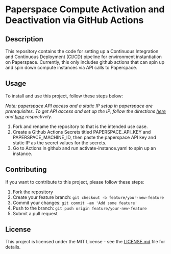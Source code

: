 # Paperspace Compute Activation and Deactivation via GitHub Actions

## Description

This repository contains the code for setting up a Continuous Integration and Continuous Deployment (CI/CD) pipeline for environment instantiation on Paperspace. Currently, this only includes github actions that can spin up and spin down compute instances via API calls to Paperspace.

## Usage

To install and use this project, follow these steps below:

*Note: paperspace API access and a static IP setup in paperspace are prerequisites. To get API access and set up the IP, follow the directions [here](https://docs.paperspace.com/core/quick-start/) and [here](https://docs.paperspace.com/core/networking/public-ips/#how-to-assign-a-public-ip) respectively.*

1. Fork and rename the repository to that is the intended use case.
2. Create a Github Actions Secrets titled PAPERSPACE_API_KEY and PAPERSPACE_MACHINE_ID, then paste the paperspace API key and static IP as the secret values for the secrets.
3. Go to Actions in github and run activate-instance.yaml to spin up an instance.

## Contributing

If you want to contribute to this project, please follow these steps:

1. Fork the repository
2. Create your feature branch: `git checkout -b feature/your-new-feature`
3. Commit your changes: `git commit -am 'Add some feature'`
4. Push to the branch: `git push origin feature/your-new-feature`
5. Submit a pull request

## License

This project is licensed under the MIT License - see the [LICENSE.md](LICENSE.md) file for details.
